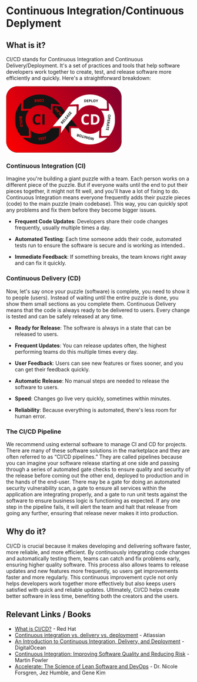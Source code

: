 # Continuous Integration/Continuous Deplyment

## What is it?

CI/CD stands for Continuous Integration and Continuous Delivery/Deployment. It's a set of practices and tools that help software developers work together to create, test, and release software more efficiently and quickly. Here's a straightforward breakdown:

![process](../../assets/cicd.png)

### Continuous Integration (CI)

Imagine you're building a giant puzzle with a team. Each person works on a different piece of the puzzle. But if everyone waits until the end to put their pieces together, it might not fit well, and you'll have a lot of fixing to do. Continuous Integration means everyone frequently adds their puzzle pieces (code) to the main puzzle (main codebase). This way, you can quickly spot any problems and fix them before they become bigger issues. 

*  **Frequent Code Updates**: Developers share their code changes frequently, usually multiple times a day.

* **Automated Testing**: Each time someone adds their code, automated tests run to ensure the software is secure and is working as intended..

*  **Immediate Feedback**: If something breaks, the team knows right away and can fix it quickly.

### Continuous Delivery (CD)

Now, let's say once your puzzle (software) is complete, you need to show it to people (users). Instead of waiting until the entire puzzle is done, you show them small sections as you complete them. Continuous Delivery means that the code is always ready to be delivered to users. Every change is tested and can be safely released at any time.

*  **Ready for Release**: The software is always in a state that can be released to users.

*  **Frequent Updates**: You can release updates often, the highest performing teams do this multiple times every day.

*  **User Feedback**: Users can see new features or fixes sooner, and you can get their feedback quickly.

*  **Automatic Release**: No manual steps are needed to release the software to users.

*  **Speed**: Changes go live very quickly, sometimes within minutes.

*  **Reliability**: Because everything is automated, there's less room for human error.

### The CI/CD Pipeline

We recommend using external software to manage CI and CD for projects. There are many of these software solutions in the marketplace and they are often referred to as “CI/CD pipelines.” They are called pipelines because you can imagine your software release starting at one side and passing through a series of automated gate checks to ensure quality and security of the release before coming out the other end, deployed to production and in the hands of the end-user. There may be a gate for doing an automated security vulnerability scan, a gate to ensure all services within the application are integrating properly, and a gate to run unit tests against the software to ensure business logic is functioning as expected. If any one step in the pipeline fails, it will alert the team and halt that release from going any further, ensuring that release never makes it into production.

## Why do it?

CI/CD is crucial because it makes developing and delivering software faster, more reliable, and more efficient. By continuously integrating code changes and automatically testing them, teams can catch and fix problems early, ensuring higher quality software. This process also allows teams to release updates and new features more frequently, so users get improvements faster and more regularly. This continuous improvement cycle not only helps developers work together more effectively but also keeps users satisfied with quick and reliable updates. Ultimately, CI/CD helps create better software in less time, benefiting both the creators and the users.

## Relevant Links / Books

* [What is CI/CD?](https://www.redhat.com/en/topics/devops/what-is-ci-cd) \- Red Hat  
* [Continuous integration vs. delivery vs. deployment](https://www.atlassian.com/continuous-delivery/principles/continuous-integration-vs-delivery-vs-deployment) \- Atlassian  
* [An Introduction to Continuous Integration, Delivery, and Deployment](https://www.digitalocean.com/community/tutorials/an-introduction-to-continuous-integration-delivery-and-deployment) \- DigitalOcean  
* [Continuous Integration: Improving Software Quality and Reducing Risk](https://www.amazon.com/Continuous-Delivery-Deployment-Automation-Addison-Wesley/dp/0321601912) \- Martin Fowler  
* [Accelerate: The Science of Lean Software and DevOps](https://www.amazon.com/Accelerate-Software-Performing-Technology-Organizations/dp/1942788339) \- Dr. Nicole Forsgren, Jez Humble, and Gene Kim
